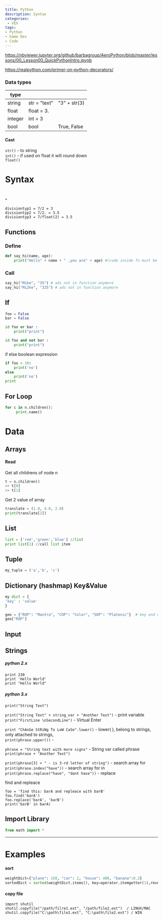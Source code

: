 ```yaml
---
title: Python
description: Syntax
categories:
 - VEX
tags:
- Python
- Game Dev
- Code
---
```


https://nbviewer.jupyter.org/github/barbagroup/AeroPython/blob/master/lessons/00_Lesson00_QuickPythonIntro.ipynb

https://realpython.com/primer-on-python-decorators/  
### Data types

|type|||
|---|---|---|
|string|str = "text"| "3" + str(3)
|float|float = 3.
|integer|int = 3
|bool|bool |  True, False

#### Cast
`str()` - to string  
`int()` - if used on float it will  round down  
`float()`  


# Syntax


## .
`divisiontyp1 = 7/2 = 3`     
`divisiontyp2 = 7/2. = 3.5`     
`divisiontyp3 = 7/float(2) = 3.5`     


## Functions


### Define
```python
def say_hi(name, age):  
    print("Hello" + name + " ,you are" + age) #(code inside fn must be indentet)  
```
### Call
```python
say_hi("Mike", "35") # ads not in function anymore
say_hi("Mi2ke", "325") # ads not in function anymore
```

## If
```python
foo = False
bar = False

id foo or bar :
	print("print")

id foo and not bar :
	print("print")

```
if else boolean expression

```python
if foo > 10:
	print('no')
else
	print('no')
print
```


## For Loop
```python
for c in n.children():
     print.name()
```

# Data

## Arrays

#### Read

Get all childrens of node n
```python
t = n.children()
>> t[0]
>> t[1]
```
Get 2 value of array
```python
translate = (1.0, 4.0, 2.0)
print(translate[2])

```

## List
```python
list = ['red','green','blue'] //list  
print list[1] //call list item   
```

## Tuple

```python
my_tuple = ('a','b', 'c')
```

## Dictionary  (hashmap) Key&Value
```python
my dict = {
'key' : 'value'
}
```
```python
geo = {"ROP": "Mantra", "COP": "Color", "SOP": "Platonic"}  # key and value   
geo["ROP"]  
```

## Input

## Strings
##### python 2.x   
`print 230`  
`print 'Hello World'`  
`print "Hello World"`   

##### python 3.x  
`print("String Text")`   

`print("String Text" + string_var + "Another Text")` - print variable     
`print("FirstLine \nSecondLine")` - Virtual Enter  

`print "ChAnGe StRiNg To LoW CaSe".lower()` -  lower( ), belong to strings, only attached to strings,   
`print(phrase.upper())` -   

`phrase = "String text with more signs"` - String var called phrase
`print(phrase + "Another Text")`    

`print(phrase[3] + " - is 3-rd letter of string")` -  search array for
`print(phrase.index("have"))` - search array for in
`print(phrase.replace("have", "dont have"))` - replace


find and repleace
```
foo = 'find this: barA and repleace with barB'
foo.find('barA')
foo.replace('barA', 'barB')    
print('barB' in barA)  

```




## Import Library
```python
from math import *
```

----

# Examples


#### sort
```python
weightDict={"plane": 150, "car": 2, "house": 400, "banana":0.2}
sortedDict = sorted(weightDict.items(), key=operator.itemgetter(1),reverse=True)
```

#### copy file
```
import shutil
shutil.copyfile("/path/filre1.ext", "/path/file2.ext")  / LINUX/MAC
shutil.copyfile("C:\path\file1.ext", "C:\path\file2.ext") / WIN
```
